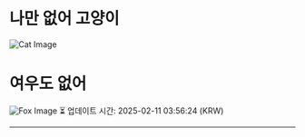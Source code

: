 
# 나만 없어 고양이

![Cat Image](https://cdn2.thecatapi.com/images/cko.jpg)

# 여우도 없어
![Fox Image](https://randomfox.ca/images/72.jpg)
⏳ 업데이트 시간: 2025-02-11 03:56:24 (KRW)

---
